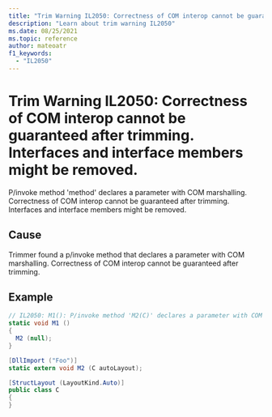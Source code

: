 ```yaml
---
title: "Trim Warning IL2050: Correctness of COM interop cannot be guaranteed after trimming. Interfaces and interface members might be removed."
description: "Learn about trim warning IL2050"
ms.date: 08/25/2021
ms.topic: reference
author: mateoatr
f1_keywords:
  - "IL2050"
---
```

# Trim Warning IL2050: Correctness of COM interop cannot be guaranteed after trimming. Interfaces and interface members might be removed.

P/invoke method 'method' declares a parameter with COM marshalling. Correctness of COM interop cannot be guaranteed after trimming. Interfaces and interface members might be removed.

## Cause

Trimmer found a p/invoke method that declares a parameter with COM marshalling.
Correctness of COM interop cannot be guaranteed after trimming.

## Example

```C#
// IL2050: M1(): P/invoke method 'M2(C)' declares a parameter with COM marshalling. Correctness of COM interop cannot be guaranteed after trimming. Interfaces and interface members might be removed.
static void M1 ()
{
  M2 (null);
}

[DllImport ("Foo")]
static extern void M2 (C autoLayout);

[StructLayout (LayoutKind.Auto)]
public class C
{
}
```
